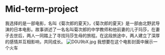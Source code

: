 # Mid-term-project

我选择的是一部电影，名叫《菊次郎的夏天》，《菊次郎的夏天》是一部由北野武导演的日本电影。故事讲述了一名名叫菊次郎的中学教师和他前妻的儿子玛莎，在妻子去世后，两人一同踏上了寻找玛莎生母的旅程。在这段旅途中，两人建立了深厚的感情并互相影响，共同成长。
![D0U9bX.jpg](https://imgpile.com/images/D0U9bX.jpg)
我想要在这个电影封面中展示一个火车